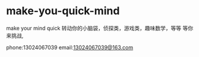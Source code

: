 # make-you-quick-mind

make your mind quick 转动你的小脑袋，侦探类，游戏类，趣味数学，等等 等你来挑战, 

phone:13024067039
email:13024067039@163.com
